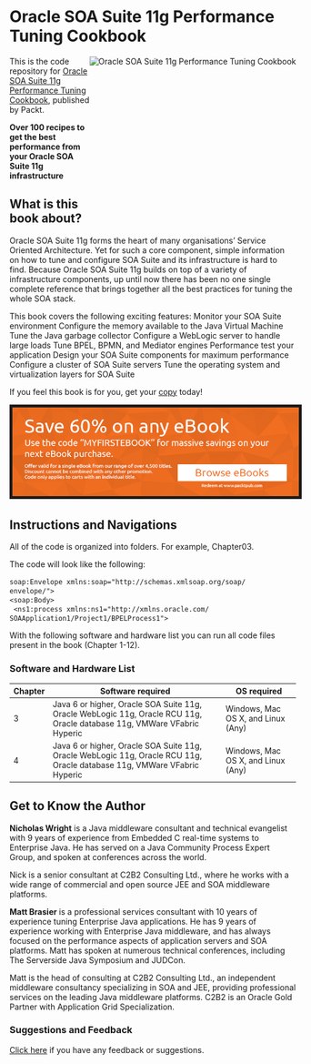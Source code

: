 # Oracle SOA Suite 11g Performance Tuning Cookbook

<a href="https://www.packtpub.com/application-development/oracle-soa-suite-11g-performance-tuning-cookbook?utm_source=github&utm_medium=repository&utm_campaign=9781849688840 "><img src="https://d255esdrn735hr.cloudfront.net/sites/default/files/imagecache/ppv4_main_book_cover/8840EN.jpg" alt="Oracle SOA Suite 11g Performance Tuning Cookbook" height="256px" align="right"></a>

This is the code repository for [Oracle SOA Suite 11g Performance Tuning Cookbook](https://www.packtpub.com/application-development/oracle-soa-suite-11g-performance-tuning-cookbook?utm_source=github&utm_medium=repository&utm_campaign=9781849688840 ), published by Packt.

**Over 100 recipes to get the best performance from your Oracle SOA Suite 11g infrastructure**

## What is this book about?
Oracle SOA Suite 11g forms the heart of many organisations’ Service Oriented Architecture. Yet for such a core component, simple information on how to tune and configure SOA Suite and its infrastructure is hard to find. Because Oracle SOA Suite 11g builds on top of a variety of infrastructure components, up until now there has been no one single complete reference that brings together all the best practices for tuning the whole SOA stack.

This book covers the following exciting features:
Monitor your SOA Suite environment 
Configure the memory available to the Java Virtual Machine 
Tune the Java garbage collector 
Configure a WebLogic server to handle large loads 
Tune BPEL, BPMN, and Mediator engines 
Performance test your application 
Design your SOA Suite components for maximum performance 
Configure a cluster of SOA Suite servers 
Tune the operating system and virtualization layers for SOA Suite 

If you feel this book is for you, get your [copy](https://www.amazon.com/dp/1849688842) today!

<a href="https://www.packtpub.com/?utm_source=github&utm_medium=banner&utm_campaign=GitHubBanner"><img src="https://raw.githubusercontent.com/PacktPublishing/GitHub/master/GitHub.png" 
alt="https://www.packtpub.com/" border="5" /></a>

## Instructions and Navigations
All of the code is organized into folders. For example, Chapter03.

The code will look like the following:
```
soap:Envelope xmlns:soap="http://schemas.xmlsoap.org/soap/
envelope/">
<soap:Body>
 <ns1:process xmlns:ns1="http://xmlns.oracle.com/
SOAApplication1/Project1/BPELProcess1">
```


With the following software and hardware list you can run all code files present in the book (Chapter 1-12).
### Software and Hardware List
| Chapter | Software required                                                                                                        | OS required |
| ------- | ------------------------------------------------------------------------------------------------------------------------ | --------------------- |
|     3   | Java 6 or higher, Oracle SOA Suite 11g, Oracle WebLogic 11g, Oracle RCU 11g, Oracle database 11g, VMWare VFabric Hyperic | Windows, Mac OS X, and Linux (Any) |
|     4   | Java 6 or higher, Oracle SOA Suite 11g, Oracle WebLogic 11g, Oracle RCU 11g, Oracle database 11g, VMWare VFabric Hyperic | Windows, Mac OS X, and Linux (Any) |




## Get to Know the Author
**Nicholas Wright**
is a Java middleware consultant and technical evangelist with 9 years of experience from Embedded C real-time systems to Enterprise Java. He has served on a Java Community Process Expert Group, and spoken at conferences across the world.

Nick is a senior consultant at C2B2 Consulting Ltd., where he works with a wide range of commercial and open source JEE and SOA middleware platforms.

**Matt Brasier**
is a professional services consultant with 10 years of experience tuning Enterprise Java applications. He has 9 years of experience working with Enterprise Java middleware, and has always focused on the performance aspects of application servers and SOA platforms. Matt has spoken at numerous technical conferences, including The Serverside Java Symposium and JUDCon.

Matt is the head of consulting at C2B2 Consulting Ltd., an independent middleware consultancy specializing in SOA and JEE, providing professional services on the leading Java middleware platforms. C2B2 is an Oracle Gold Partner with Application Grid Specialization.


### Suggestions and Feedback
[Click here](https://docs.google.com/forms/d/e/1FAIpQLSdy7dATC6QmEL81FIUuymZ0Wy9vH1jHkvpY57OiMeKGqib_Ow/viewform) if you have any feedback or suggestions.


